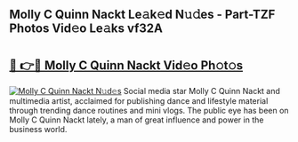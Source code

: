 ## Molly C Quinn Nackt Le𝚊k𝚎d N𝚞𝚍es - Part-TZF Photos Vid𝚎o Le𝚊ks vf32A

# <h2><a href="http://fb0nn0.evod.top/?m=Molly+C+Quinn+Nackt">🔗 👉🔴 Molly C Quinn Nackt Vid𝚎o Ph𝚘t𝚘s</a></h2>

[![Molly C Quinn Nackt N𝚞d𝚎s](https://i.imgur.com/8V9OHl7.gif)](http://fb0nn0.evod.top/?m=Molly+C+Quinn+Nackt)
Social media star Molly C Quinn Nackt and multimedia artist, acclaimed for publishing dance and lifestyle material through trending dance routines and mini vlogs. The public eye has been on Molly C Quinn Nackt lately, a man of great influence and power in the business world. 
